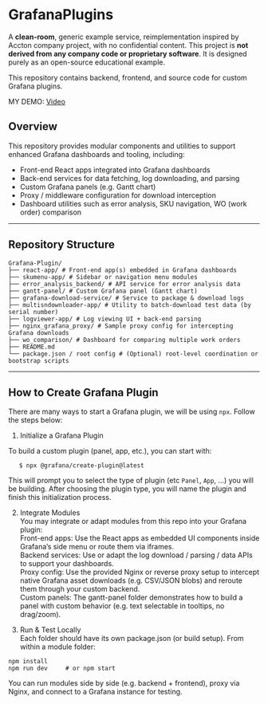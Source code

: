 # GrafanaPlugins

A **clean-room**, generic example service, reimplementation inspired by Accton company project, with no confidential content.
This project is **not derived from any company code or proprietary software**.
It is designed purely as an open-source educational example.

This repository contains backend, frontend, and source code for custom Grafana plugins.

MY DEMO: [Video](https://drive.google.com/file/d/1h5CH8q7yaH8EqP9QwJSjmo0Yy2w-zU5x/view?usp=drive_link)

## Overview

This repository provides modular components and utilities to support enhanced Grafana dashboards and tooling, including:

- Front-end React apps integrated into Grafana dashboards  
- Back-end services for data fetching, log downloading, and parsing  
- Custom Grafana panels (e.g. Gantt chart)  
- Proxy / middleware configuration for download interception  
- Dashboard utilities such as error analysis, SKU navigation, WO (work order) comparison

---

## Repository Structure
```
Grafana-Plugin/  
├── react-app/ # Front-end app(s) embedded in Grafana dashboards  
├── skumenu-app/ # Sidebar or navigation menu modules  
├── error_analysis_backend/ # API service for error analysis data  
├── gantt-panel/ # Custom Grafana panel (Gantt chart)  
├── grafana-download-service/ # Service to package & download logs  
├── multisndownloader-app/ # Utility to batch-download test data (by serial number)  
├── logviewer-app/ # Log viewing UI + back-end parsing  
├── nginx_grafana_proxy/ # Sample proxy config for intercepting Grafana downloads  
├── wo_comparison/ # Dashboard for comparing multiple work orders  
├── README.md  
└── package.json / root config # (Optional) root-level coordination or bootstrap scripts
```
---

## How to Create Grafana Plugin
There are many ways to start a Grafana plugin, we will be using `npx`. Follow the steps below:

1. Initialize a Grafana Plugin  

To build a custom plugin (panel, app, etc.), you can start with:  
 ```
    $ npx @grafana/create-plugin@latest
 ```
This will prompt you to select the type of plugin (etc `Panel`, `App`, ...) you will be building. After choosing the plugin type, you will name the plugin and finish this initialization process.

2. Integrate Modules  
You may integrate or adapt modules from this repo into your Grafana plugin:   
Front-end apps: Use the React apps as embedded UI components inside Grafana’s side menu or route them via iframes.  
Backend services: Use or adapt the log download / parsing / data APIs to support your dashboards.  
Proxy config: Use the provided Nginx or reverse proxy setup to intercept native Grafana asset downloads (e.g. CSV/JSON blobs) and reroute them through your custom backend.  
Custom panels: The gantt-panel folder demonstrates how to build a panel with custom behavior (e.g. text selectable in tooltips, no drag/zoom).  

3. Run & Test Locally  
Each folder should have its own package.json (or build setup). From within a module folder:
```
npm install
npm run dev     # or npm start
```

You can run modules side by side (e.g. backend + frontend), proxy via Nginx, and connect to a Grafana instance for testing.
